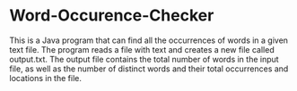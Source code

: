 # Word-Occurence-Checker
This is a Java program that can find all the occurrences of words in a given text file. The program reads a file with text and creates a new file called output.txt. The output file contains the total number of words in the input file, as well as the number of distinct words and their total occurrences and locations in the file.
